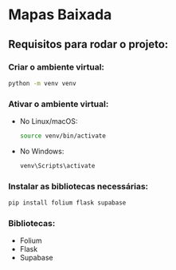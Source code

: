 
# Mapas Baixada

## Requisitos para rodar o projeto:

### Criar o ambiente virtual:
```bash
python -m venv venv
```

### Ativar o ambiente virtual:
- No Linux/macOS:
  ```bash
  source venv/bin/activate
  ```
- No Windows:
  ```bash
  venv\Scripts\activate
  ```

### Instalar as bibliotecas necessárias:
```bash
pip install folium flask supabase
```

### Bibliotecas:
- Folium
- Flask
- Supabase